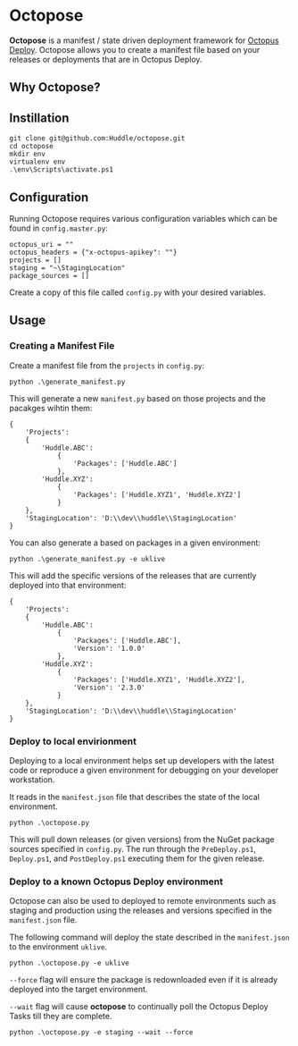 # Octopose

**Octopose** is a manifest / state driven deployment framework for [Octopus Deploy](https://octopus.com/). Octopose allows you to create a manifest file based on your releases or deployments that are in Octopus Deploy.

## Why Octopose?

## Instillation

```
git clone git@github.com:Huddle/octopose.git
cd octopose
mkdir env
virtualenv env
.\env\Scripts\activate.ps1
```

## Configuration

Running Octopose requires various configuration variables which can be found in `config.master.py`:

```
octopus_uri = ""
octopus_headers = {"x-octopus-apikey": ""}
projects = []
staging = "~\StagingLocation"
package_sources = []
```

Create a copy of this file called `config.py` with your desired variables.

## Usage

### Creating a Manifest File

Create a manifest file from the `projects` in `config.py`:

```
python .\generate_manifest.py
```

This will generate a new `manifest.py` based on those projects and the pacakges wihtin them:

```
{
    'Projects': 
    {
        'Huddle.ABC': 
            {
                'Packages': ['Huddle.ABC']
            },
        'Huddle.XYZ': 
            {
                'Packages': ['Huddle.XYZ1', 'Huddle.XYZ2']
            }
    },
    'StagingLocation': 'D:\\dev\\huddle\\StagingLocation'
}
```
    
You can also generate a based on packages in a given environment:

```
python .\generate_manifest.py -e uklive
```

This will add the specific versions of the releases that are currently deployed into that environment:

```
{
    'Projects': 
    {
        'Huddle.ABC': 
            {
                'Packages': ['Huddle.ABC'],
                'Version': '1.0.0'
            },
        'Huddle.XYZ': 
            {
                'Packages': ['Huddle.XYZ1', 'Huddle.XYZ2'],
                'Version': '2.3.0'
            }
    },
    'StagingLocation': 'D:\\dev\\huddle\\StagingLocation'
}
```

### Deploy to local envirionment

Deploying to a local environment helps set up developers with the latest code or reproduce a given environment for debugging on your developer workstation.

It reads in the `manifest.json` file that describes the state of the local environment.

```
python .\octopose.py
```

This will pull down releases (or given versions) from the NuGet package sources specified in `config.py`. The run through the `PreDeploy.ps1`, `Deploy.ps1`, and `PostDeploy.ps1` executing them for the given release.

### Deploy to a known Octopus Deploy environment

Octopose can also be used to deployed to remote environments such as staging and production using the releases and versions specified in the `manifest.json` file.

The following command will deploy the state described in the `manifest.json` to the environment `uklive`.

```
python .\octopose.py -e uklive
```

`--force` flag will ensure the package is redownloaded even if it is already deployed into the target environment.

`--wait` flag will cause **octopose** to continually poll the Octopus Deploy Tasks till they are complete.

```
python .\octopose.py -e staging --wait --force
```


